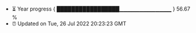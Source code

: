 - ⏳ Year progress { █████████████████▁▁▁▁▁▁▁▁▁▁▁▁▁ } 56.67 %
- ⏰ Updated on Tue, 26 Jul 2022 20:23:23 GMT

